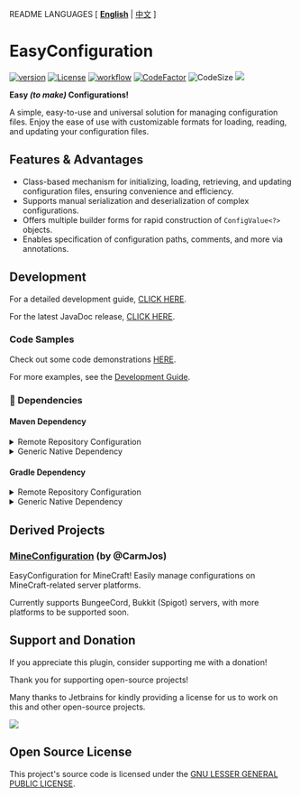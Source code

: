 
README LANGUAGES [ [**English**](README.md) | [中文](README_CN.md)  ]

# EasyConfiguration

[![version](https://img.shields.io/github/v/release/CarmJos/EasyConfiguration)](https://github.com/CarmJos/EasyConfiguration/releases)
[![License](https://img.shields.io/github/license/CarmJos/EasyConfiguration)](https://www.gnu.org/licenses/lgpl-3.0.html)
[![workflow](https://github.com/CarmJos/EasyConfiguration/actions/workflows/maven.yml/badge.svg?branch=master)](https://github.com/CarmJos/EasyConfiguration/actions/workflows/maven.yml)
[![CodeFactor](https://www.codefactor.io/repository/github/carmjos/easyconfiguration/badge)](https://www.codefactor.io/repository/github/carmjos/easyconfiguration)
![CodeSize](https://img.shields.io/github/languages/code-size/CarmJos/EasyConfiguration)
![](https://visitor-badge.glitch.me/badge?page_id=EasyConfiguration.readme)

**Easy _(to make)_ Configurations!**

A simple, easy-to-use and universal solution for managing configuration files. 
Enjoy the ease of use with customizable formats for loading, reading, and updating your configuration files.

## Features & Advantages

- Class-based mechanism for initializing, loading, retrieving, and updating configuration files, ensuring convenience and efficiency.
- Supports manual serialization and deserialization of complex configurations.
- Offers multiple builder forms for rapid construction of `ConfigValue<?>` objects.
- Enables specification of configuration paths, comments, and more via annotations.

## Development

For a detailed development guide, [CLICK HERE](.doc/README.md). 

For the latest JavaDoc release, [CLICK HERE](https://CarmJos.github.io/EasyConfiguration).

### Code Samples

Check out some code demonstrations [HERE](demo/src/main/java/cc/carm/lib/configuration/demo/DatabaseConfiguration.java).

For more examples, see the [Development Guide](.doc/README.md).

### :book: Dependencies

#### Maven Dependency

<details>
<summary>Remote Repository Configuration</summary>

```xml
<project>
    <repositories>

        <repository>
            <!-- Using Maven Central Repository for secure and stable updates, though synchronization might be needed. -->
            <id>maven</id>
            <name>Maven Central</name>
            <url>https://repo1.maven.org/maven2</url>
        </repository>
  
        <repository>
            <!-- Using GitHub dependencies for real-time updates, configuration required (recommended). -->
            <id>EasyConfiguration</id>
            <name>GitHub Packages</name>
            <url>https://maven.pkg.github.com/CarmJos/EasyConfiguration</url>
        </repository>

    </repositories>
</project>
```

</details>

<details>
<summary>Generic Native Dependency</summary>

```xml
<project>
    <dependencies>
        <!-- Basic implementation part, requiring custom implementation of “Provider” and “Wrapper”. -->
        <dependency>
            <groupId>cc.carm.lib</groupId>
            <artifactId>easyconfiguration-core</artifactId>
            <version>[LATEST RELEASE]</version>
            <scope>compile</scope>
        </dependency>

        <!-- YAML file-based implementation, compatible with all Java environments. -->
        <dependency>
            <groupId>cc.carm.lib</groupId>
            <artifactId>easyconfiguration-yaml</artifactId>
            <version>[LATEST RELEASE]</version>
            <scope>compile</scope>
        </dependency>

        <!-- JSON file-based implementation, compatible with all Java environments. Note: JSON does not support file comments. -->
        <dependency>
            <groupId>cc.carm.lib</groupId>
            <artifactId>easyconfiguration-json</artifactId>
            <version>[LATEST RELEASE]</version>
            <scope>compile</scope>
        </dependency>

    </dependencies>
</project>
```

</details>

#### Gradle Dependency

<details>
<summary>Remote Repository Configuration</summary>

```groovy
repositories {

    // Using Maven Central Repository for secure and stable updates, though synchronization might be needed.
    mavenCentral()
  
    // Using GitHub dependencies for real-time updates, configuration required (recommended).
    maven { url 'https://maven.pkg.github.com/CarmJos/EasyConfiguration' }
    
}
```

</details>

<details>
<summary>Generic Native Dependency</summary>

```groovy

dependencies {

    // Basic implementation part, requiring custom implementation of “Provider” and “Wrapper”.
    api "cc.carm.lib:easyconfiguration-core:[LATEST RELEASE]"

    // YAML file-based implementation, compatible with all Java environments.
    api "cc.carm.lib:easyconfiguration-yaml:[LATEST RELEASE]"

    // JSON file-based implementation, compatible with all Java environments. Note: JSON does not support file comments.
    api "cc.carm.lib:easyconfiguration-json:[LATEST RELEASE]"

}
```

</details>

## Derived Projects

### [**MineConfiguration**](https://github.com/CarmJos/MineConfiguration) (by @CarmJos)

EasyConfiguration for MineCraft!
Easily manage configurations on MineCraft-related server platforms.

Currently supports BungeeCord, Bukkit (Spigot) servers, with more platforms to be supported soon.

## Support and Donation

If you appreciate this plugin, consider supporting me with a donation!

Thank you for supporting open-source projects!

Many thanks to Jetbrains for kindly providing a license for us to work on this and other open-source projects.  

[![](https://resources.jetbrains.com/storage/products/company/brand/logos/jb_beam.svg)](https://www.jetbrains.com/?from=https://github.com/ArtformGames/ResidenceList)


## Open Source License

This project's source code is licensed under the [GNU LESSER GENERAL PUBLIC LICENSE](https://www.gnu.org/licenses/lgpl-3.0.html).
